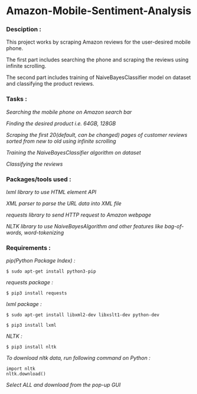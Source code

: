 # Amazon-Mobile-Sentiment-Analysis

### Desciption :

This project works by scraping Amazon reviews for the user-desired mobile phone.

The first part includes searching the phone and scraping the reviews using infinite scrolling.

The second part includes training of NaiveBayesClassifier model on dataset and classifying the product reviews.

### Tasks :

*Searching the mobile phone on Amazon search bar*

*Finding the desired product i.e. 64GB, 128GB*

*Scraping the first 20(default, can be changed) pages of customer reviews sorted from new to old using infinite scrolling*

*Training the NaiveBayesClassifier algorithm on dataset*

*Classifying the reviews*

### Packages/tools used :

*lxml library to use HTML element API*

*XML parser to parse the URL data into XML file*

*requests library to send HTTP request to Amazon webpage*

*NLTK library to use NaiveBayesAlgorithm and other features like bag-of-words, word-tokenizing*

### Requirements :

*pip(Python Package Index) :*
	
	$ sudo apt-get install python3-pip
		
*requests package :*
	
	$ pip3 install requests
		
*lxml package :*
	
	$ sudo apt-get install libxml2-dev libxslt1-dev python-dev

	$ pip3 install lxml

*NLTK :*
	
	$ pip3 install nltk
	
*To download nltk data, run following command on Python :*

	import nltk
	nltk.download()

*Select ALL and download from the pop-up GUI*
